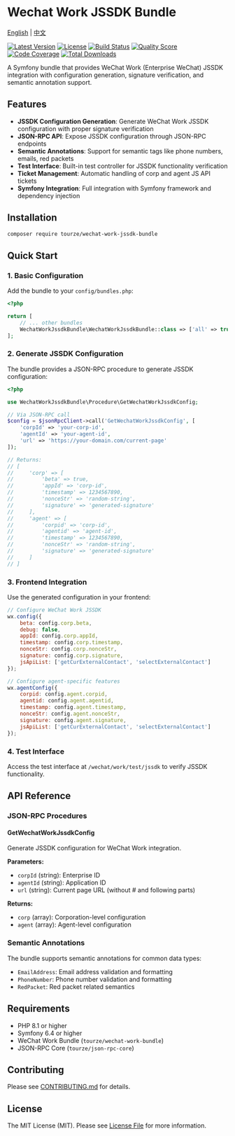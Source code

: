 # Wechat Work JSSDK Bundle

[English](README.md) | [中文](README.zh-CN.md)

[![Latest Version](https://img.shields.io/packagist/v/tourze/wechat-work-jssdk-bundle.svg?style=flat-square)](https://packagist.org/packages/tourze/wechat-work-jssdk-bundle)
[![License](https://img.shields.io/packagist/l/tourze/wechat-work-jssdk-bundle.svg?style=flat-square)](https://packagist.org/packages/tourze/wechat-work-jssdk-bundle)
[![Build Status](https://img.shields.io/github/actions/workflow/status/tourze/php-monorepo/ci.yml?branch=master&style=flat-square)](https://github.com/tourze/php-monorepo/actions)
[![Quality Score](https://img.shields.io/scrutinizer/g/tourze/php-monorepo.svg?style=flat-square)](https://scrutinizer-ci.com/g/tourze/php-monorepo)
[![Code Coverage](https://img.shields.io/scrutinizer/coverage/g/tourze/php-monorepo.svg?style=flat-square)](https://scrutinizer-ci.com/g/tourze/php-monorepo)
[![Total Downloads](https://img.shields.io/packagist/dt/tourze/wechat-work-jssdk-bundle.svg?style=flat-square)](https://packagist.org/packages/tourze/wechat-work-jssdk-bundle)

A Symfony bundle that provides WeChat Work (Enterprise WeChat) JSSDK integration with configuration generation, signature verification, and semantic annotation support.

## Features

- **JSSDK Configuration Generation**: Generate WeChat Work JSSDK configuration with proper signature verification
- **JSON-RPC API**: Expose JSSDK configuration through JSON-RPC endpoints
- **Semantic Annotations**: Support for semantic tags like phone numbers, emails, red packets
- **Test Interface**: Built-in test controller for JSSDK functionality verification
- **Ticket Management**: Automatic handling of corp and agent JS API tickets
- **Symfony Integration**: Full integration with Symfony framework and dependency injection

## Installation

```bash
composer require tourze/wechat-work-jssdk-bundle
```

## Quick Start

### 1. Basic Configuration

Add the bundle to your `config/bundles.php`:

```php
<?php

return [
    // ... other bundles
    WechatWorkJssdkBundle\WechatWorkJssdkBundle::class => ['all' => true],
];
```

### 2. Generate JSSDK Configuration

The bundle provides a JSON-RPC procedure to generate JSSDK configuration:

```php
<?php

use WechatWorkJssdkBundle\Procedure\GetWechatWorkJssdkConfig;

// Via JSON-RPC call
$config = $jsonRpcClient->call('GetWechatWorkJssdkConfig', [
    'corpId' => 'your-corp-id',
    'agentId' => 'your-agent-id',
    'url' => 'https://your-domain.com/current-page'
]);

// Returns:
// [
//     'corp' => [
//         'beta' => true,
//         'appId' => 'corp-id',
//         'timestamp' => 1234567890,
//         'nonceStr' => 'random-string',
//         'signature' => 'generated-signature'
//     ],
//     'agent' => [
//         'corpid' => 'corp-id',
//         'agentid' => 'agent-id',
//         'timestamp' => 1234567890,
//         'nonceStr' => 'random-string',
//         'signature' => 'generated-signature'
//     ]
// ]
```

### 3. Frontend Integration

Use the generated configuration in your frontend:

```javascript
// Configure WeChat Work JSSDK
wx.config({
    beta: config.corp.beta,
    debug: false,
    appId: config.corp.appId,
    timestamp: config.corp.timestamp,
    nonceStr: config.corp.nonceStr,
    signature: config.corp.signature,
    jsApiList: ['getCurExternalContact', 'selectExternalContact']
});

// Configure agent-specific features
wx.agentConfig({
    corpid: config.agent.corpid,
    agentid: config.agent.agentid,
    timestamp: config.agent.timestamp,
    nonceStr: config.agent.nonceStr,
    signature: config.agent.signature,
    jsApiList: ['getCurExternalContact', 'selectExternalContact']
});
```

### 4. Test Interface

Access the test interface at `/wechat/work/test/jssdk` to verify JSSDK functionality.

## API Reference

### JSON-RPC Procedures

#### GetWechatWorkJssdkConfig

Generate JSSDK configuration for WeChat Work integration.

**Parameters:**
- `corpId` (string): Enterprise ID
- `agentId` (string): Application ID
- `url` (string): Current page URL (without # and following parts)

**Returns:**
- `corp` (array): Corporation-level configuration
- `agent` (array): Agent-level configuration

### Semantic Annotations

The bundle supports semantic annotations for common data types:

- `EmailAddress`: Email address validation and formatting
- `PhoneNumber`: Phone number validation and formatting
- `RedPacket`: Red packet related semantics

## Requirements

- PHP 8.1 or higher
- Symfony 6.4 or higher
- WeChat Work Bundle (`tourze/wechat-work-bundle`)
- JSON-RPC Core (`tourze/json-rpc-core`)

## Contributing

Please see [CONTRIBUTING.md](CONTRIBUTING.md) for details.

## License

The MIT License (MIT). Please see [License File](LICENSE) for more information.
